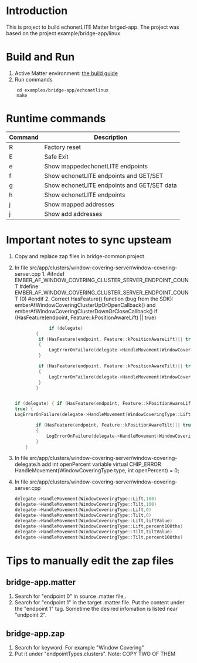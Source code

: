 
# Introduction
This is project to build echonetLITE Matter briged-app.
The project was based on the project example/bridge-app/linux

# Build and Run
1. Active Matter environment: [the build guide](guides/BUILDING.md)
2. Run commands
```
    cd examples/bridge-app/echonetlinux
    make
```

# Runtime commands
| Command | Description |
| --- | --- |
| R | Factory reset |
| E | Safe Exit|
| e | Show mappedechonetLITE endpoints|
| f | Show echonetLITE endpoints and GET/SET|
| g | Show echonetLITE endpoints and GET/SET data|
| h | Show echonetLITE endpoints|
| j | Show mapped addresses|
| j | Show add addresses|



# Important notes to sync upsteam
1.  Copy and replace zap files in bridge-common project
2.  In file src/app/clusters/window-covering-server/window-covering-server.cpp
        1. #ifndef EMBER_AF_WINDOW_COVERING_CLUSTER_SERVER_ENDPOINT_COUNT #define
           EMBER_AF_WINDOW_COVERING_CLUSTER_SERVER_ENDPOINT_COUNT (0) #endif
        2. Correct HasFeature() function (bug from the SDK):
           emberAfWindowCoveringClusterUpOrOpenCallback() and
           emberAfWindowCoveringClusterDownOrCloseCallback() if
           (HasFeature(endpoint, Feature::kPositionAwareLift) || true)

    ```cpp
                 if (delegate)
            {
             if (HasFeature(endpoint, Feature::kPositionAwareLift)|| true)
             {
                 LogErrorOnFailure(delegate->HandleMovement(WindowCoveringType::Lift,100));
             }

             if (HasFeature(endpoint, Feature::kPositionAwareTilt)|| true)
             {
                 LogErrorOnFailure(delegate->HandleMovement(WindowCoveringType::Tilt,100));
             }
            }
    ```

    ```cpp

    if (delegate) { if (HasFeature(endpoint, Feature::kPositionAwareLift)||
    true) {
    LogErrorOnFailure(delegate->HandleMovement(WindowCoveringType::Lift,0)); }

            if (HasFeature(endpoint, Feature::kPositionAwareTilt)|| true)
            {
                LogErrorOnFailure(delegate->HandleMovement(WindowCoveringType::Tilt,0));
            }
        }
    ```

3.  In file src/app/clusters/window-covering-server/window-covering-delegate.h
    add int openPercent variable virtual CHIP_ERROR
    HandleMovement(WindowCoveringType type, int openPercent) = 0;
4.  In file src/app/clusters/window-covering-server/window-covering-server.cpp
    ```cpp
    delegate->HandleMovement(WindowCoveringType::Lift,100)
    delegate->HandleMovement(WindowCoveringType::Tilt,100)
    delegate->HandleMovement(WindowCoveringType::Lift,0)
    delegate->HandleMovement(WindowCoveringType::Tilt,0)
    delegate->HandleMovement(WindowCoveringType::Lift,liftValue)
    delegate->HandleMovement(WindowCoveringType::Lift,percent100ths)
    delegate->HandleMovement(WindowCoveringType::Tilt,tiltValue)
    delegate->HandleMovement(WindowCoveringType::Tilt,percent100ths)
    ```


# Tips to manually edit the zap files
## bridge-app.matter
1. Search for "endpoint 0" in source .matter file,. 
2. Search for "endpoint 1" in the target .matter file. Put the content under the "endpoint 1" tag.
Sometime the desired infomation is listed near "endpoint 2".
## bridge-app.zap
1. Search for keyword. For example "Window Covering"
2. Put it under "endpointTypes.clusters". Note: COPY TWO OF THEM 
